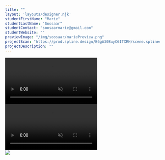 ```yaml
---
title: ""
layout: 'layouts/designer.njk'
studentFirstName: "Marie"
studentLastName: "Soosaar"
studentContact: "soosaarmarie@gmail.com"
studentWebsite: ""
previewImage: "/img/soosaar/mariePreview.png"
projectScan: "https://prod.spline.design/B6gA30BuyC6ITXRH/scene.splinecode"
projectDescription: ""
---
```

  <div class="span-2">
    <video controls muted loop>
      <source src="/img/soosaar/soosaar1.webm" type="video/webm">
    </video>
  </div>
  <div class="span-2">
    <video controls muted loop>
      <source src="/img/soosaar/soosaar2.webm" type="video/webm">
    </video>
  </div>
  <div class="span-2">
    <img src="/img/soosaar/mariePreview.png">
  </div>